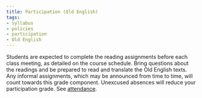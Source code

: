 ```yaml
---
title: Participation (Old English)
tags:
- syllabus
- policies
- participation
- Old English
---
```

Students are expected to complete the reading assignments before each class meeting, as detailed on the course schedule.
Bring questions about the readings and be prepared to read and translate the Old English texts.
Any informal assignments, which may be announced from time to time, will count towards this grade component.
Unexcused absences will reduce your participation grade.
See [attendance](#attendance).
